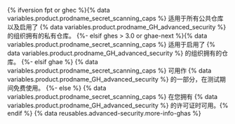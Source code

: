 {% ifversion fpt or ghec %}{% data variables.product.prodname_secret_scanning_caps %} 适用于所有公共仓库以及启用了 {% data variables.product.prodname_GH_advanced_security %} 的组织拥有的私有仓库。
{%- elsif ghes > 3.0 or ghae-next %}{% data variables.product.prodname_secret_scanning_caps %} 适用于启用了 {% data variables.product.prodname_GH_advanced_security %} 的组织拥有的仓库。
{%- elsif ghae %}
{% data variables.product.prodname_secret_scanning_caps %} 可用作 {% data variables.product.prodname_GH_advanced_security %} 的一部分，在测试期间免费使用。
{%- else %}
{% data variables.product.prodname_secret_scanning_caps %} 在您拥有 {% data variables.product.prodname_GH_advanced_security %} 的许可证时可用。{% endif %} {% data reusables.advanced-security.more-info-ghas %}
